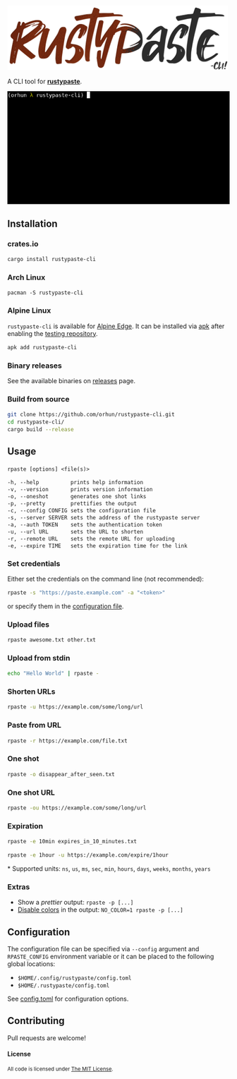 <a href="https://github.com/orhun/rustypaste-cli"><img src="img/logo.png" width="500"></a>

A CLI tool for [**rustypaste**](https://github.com/orhun/rustypaste).

![demo](img/demo.gif)

## Installation

### crates.io

```sh
cargo install rustypaste-cli
```

### Arch Linux

```
pacman -S rustypaste-cli
```

### Alpine Linux

`rustypaste-cli` is available for [Alpine Edge](https://pkgs.alpinelinux.org/packages?name=rustypaste-cli&branch=edge). It can be installed via [apk](https://wiki.alpinelinux.org/wiki/Alpine_Package_Keeper) after enabling the [testing repository](https://wiki.alpinelinux.org/wiki/Repositories).

```sh
apk add rustypaste-cli
```

### Binary releases

See the available binaries on [releases](https://github.com/orhun/rustypaste-cli/releases/) page.

### Build from source

```sh
git clone https://github.com/orhun/rustypaste-cli.git
cd rustypaste-cli/
cargo build --release
```

## Usage

`rpaste [options] <file(s)>`

```
-h, --help          prints help information
-v, --version       prints version information
-o, --oneshot       generates one shot links
-p, --pretty        prettifies the output
-c, --config CONFIG sets the configuration file
-s, --server SERVER sets the address of the rustypaste server
-a, --auth TOKEN    sets the authentication token
-u, --url URL       sets the URL to shorten
-r, --remote URL    sets the remote URL for uploading
-e, --expire TIME   sets the expiration time for the link
```

### Set credentials

Either set the credentials on the command line (not recommended):

```sh
rpaste -s "https://paste.example.com" -a "<token>"
```

or specify them in the [configuration file](#configuration).

### Upload files

```sh
rpaste awesome.txt other.txt
```

### Upload from stdin

```sh
echo "Hello World" | rpaste -
```

### Shorten URLs

```sh
rpaste -u https://example.com/some/long/url
```

### Paste from URL

```sh
rpaste -r https://example.com/file.txt
```

### One shot

```sh
rpaste -o disappear_after_seen.txt
```

### One shot URL

```sh
rpaste -ou https://example.com/some/long/url
```

### Expiration

```sh
rpaste -e 10min expires_in_10_minutes.txt
```

```sh
rpaste -e 1hour -u https://example.com/expire/1hour
```

\* Supported units: `ns`, `us`, `ms`, `sec`, `min`, `hours`, `days`, `weeks`, `months`, `years`

### Extras

- Show a _prettier_ output: `rpaste -p [...]`
- [Disable colors](https://no-color.org/) in the output: `NO_COLOR=1 rpaste -p [...]`

## Configuration

The configuration file can be specified via `--config` argument and `RPASTE_CONFIG` environment variable or it can be placed to the following global locations:

- `$HOME/.config/rustypaste/config.toml`
- `$HOME/.rustypaste/config.toml`

See [config.toml](./config.toml) for configuration options.

## Contributing

Pull requests are welcome!

#### License

<sup>
All code is licensed under <a href="LICENSE">The MIT License</a>.
</sup>
